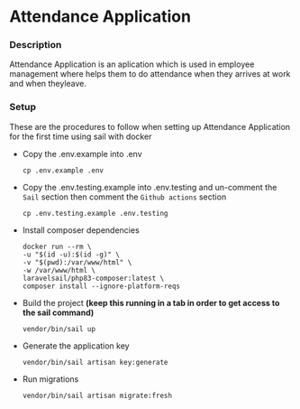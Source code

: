 # Attendance Application

### Description

Attendance Application is an aplication which is used in employee management where helps them to do attendance when they arrives at work and when theyleave.

### Setup

These are the procedures to follow when setting up Attendance Application for the first time using sail with docker

-   Copy the .env.example into .env
    ```shell
    cp .env.example .env
    ```
-   Copy the .env.testing.example into .env.testing and un-comment the `Sail` section then comment the `Github actions` section

    ```shell
    cp .env.testing.example .env.testing
    ```

-   Install composer dependencies
    ```shell
    docker run --rm \
    -u "$(id -u):$(id -g)" \
    -v "$(pwd):/var/www/html" \
    -w /var/www/html \
    laravelsail/php83-composer:latest \
    composer install --ignore-platform-reqs
    ```

- Build the project **(keep this running in a tab in order to get access to the sail command)**
    ```shell
    vendor/bin/sail up
    ```
- Generate the application key
    ```shell
    vendor/bin/sail artisan key:generate
    ```
- Run migrations
    ```shell
    vendor/bin/sail artisan migrate:fresh
    ```
